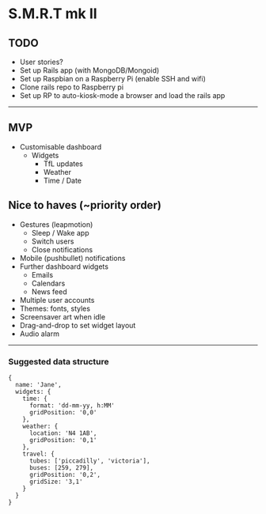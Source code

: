 # S.M.R.T mk II

## TODO

- User stories?
- Set up Rails app (with MongoDB/Mongoid)
- Set up Raspbian on a Raspberry Pi (enable SSH and wifi)
- Clone rails repo to Raspberry pi
- Set up RP to auto-kiosk-mode a browser and load the rails app

-----------------

## MVP
- Customisable dashboard
  - Widgets
    - TfL updates
    - Weather
    - Time / Date

## Nice to haves (~priority order)
- Gestures (leapmotion)
  - Sleep / Wake app
  - Switch users
  - Close notifications
- Mobile (pushbullet) notifications
- Further dashboard widgets
  - Emails
  - Calendars
  - News feed
- Multiple user accounts
- Themes: fonts, styles
- Screensaver art when idle
- Drag-and-drop to set widget layout
- Audio alarm

----------------

### Suggested data structure
```
{
  name: 'Jane',
  widgets: {
    time: {
      format: 'dd-mm-yy, h:MM'
      gridPosition: '0,0'
    },
    weather: {
      location: 'N4 1AB',
      gridPosition: '0,1'
    },
    travel: {
      tubes: ['piccadilly', 'victoria'],
      buses: [259, 279],
      gridPosition: '0,2',
      gridSize: '3,1'
    }
  }
}  
```
